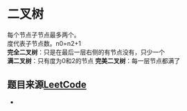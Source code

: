 # 二叉树
每个节点子节点最多两个。  
度代表子节点数。n0=n2+1  
**完全二叉树**：只是在最后一层右侧的有节点没有，只少一个  
**满二叉树**：只有度为0和2的节点
**完美二叉树**：每一层节点都满了

## 题目来源[LeetCode](https://leetcode-cn.com/)
- 